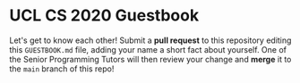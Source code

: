 # UCL CS 2020 Guestbook

Let's get to know each other! Submit a **pull request** to this repository editing this `GUESTBOOK.md` file, adding your name a short fact about yourself. One of the Senior Programming Tutors will then review your change and **merge** it to the `main` branch of this repo!
